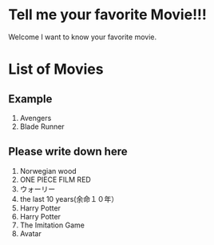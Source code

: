 # Tell me your favorite Movie!!!
Welcome I want to know your favorite movie.


# List of Movies
## Example
1.  Avengers
2.  Blade Runner
## Please write down here
1. Norwegian wood
2. ONE PIECE FILM RED
3. ウォーリー
4. the last 10 years(余命１０年）
5. Harry Potter
6. Harry Potter
7. The Imitation Game
8. Avatar
